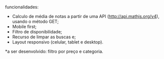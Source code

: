 funcionalidades:

- Calculo de média de notas a partir de uma API (http://api.mathjs.org/v4), usando o método GET;
- Mobile first;
- Filtro de disponibilidade;
- Recurso de limpar as buscas e;
- Layout responsivo (celular, tablet e desktop).


*a ser desenvolvido: filtro por preço e categoria.
